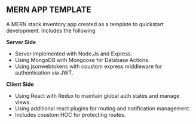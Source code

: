## MERN APP TEMPLATE

A MERN stack inventory app created as a template to quickstart development. Includes the following

**Server Side**

- Server implemented with Node.Js and Express.
- Using MongoDB with Mongoose for Database Actions.
- Using jsonwebtokens with coustom express middleware for authentication via JWT.

**Client Side**

- Using React with Redux to maintain global auth states and manage views.
- Using additional react plugins for routing and notification management.
- Includes coustom HOC for protecting routes.
